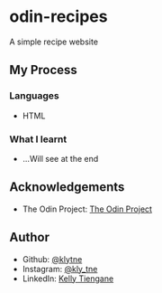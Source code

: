 # odin-recipes

A simple recipe website

<h2>My Process</h2>
<h3>Languages</h3>
<ul>
  <li>HTML</li>
  <!-- <li>CSS</li>
  <li>JavaScript</li> -->
</ul>

<h3>What I learnt</h3>
<ul>
  <li>...Will see at the end</li>
</ul>

<h2>Acknowledgements</h2>
<ul>
  <li>The Odin Project: <a href="https://www.theodinproject.com/">The Odin Project</a></li>
</ul>

<h2>Author</h2>
<ul>
  <li>Github: <a href="https://github.com/klytne">@klytne</a></li>
  <li>Instagram: <a href="https://www.instagram.com/kly.tne/">@kly_tne</a></li>
  <li>LinkedIn: <a href="https://www.linkedin.com/in/kelly-tiengane-4b72572a6/">Kelly Tiengane</li>
</ul>